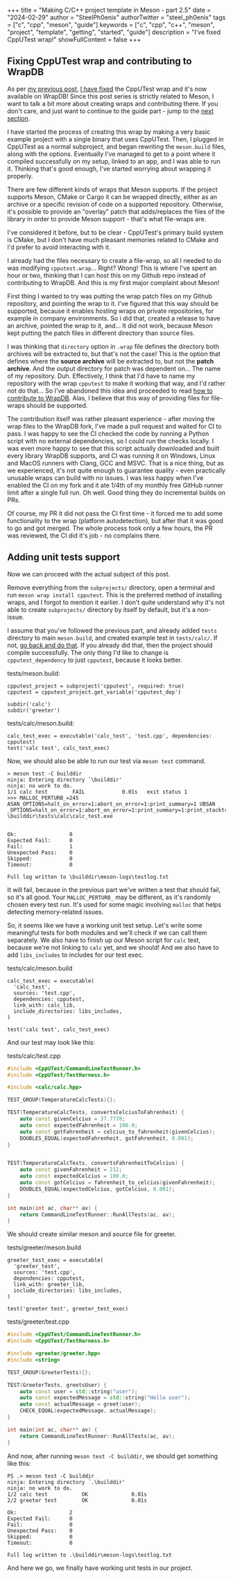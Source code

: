 +++
title = "Making C/C++ project template in Meson - part 2.5"
date = "2024-02-29"
author = "SteelPh0enix"
authorTwitter = "steel_ph0enix"
tags = ["c", "cpp", "meson", "guide"]
keywords = ["c", "cpp", "c++", "meson", "project", "template", "getting", "started", "guide"]
description = "I've fixed CppUTest wrap!"
showFullContent = false
+++


## Fixing CppUTest wrap and contributing to WrapDB

As per [my previous post](/posts/making-c-cpp-project-template-in-meson-part-2/), [I have fixed](https://github.com/mesonbuild/wrapdb/pull/1398) the CppUTest wrap and it's now available on WrapDB!
Since this post series is strictly related to Meson, I want to talk a bit more about creating wraps and contributing there.
If you don't care, and just want to continue to the guide part - jump to the [next section](#adding-unit-tests-support).

I have started the process of creating this wrap by making a very basic example project with a single binary that uses CppUTest.
Then, I plugged in CppUTest as a normal subproject, and began rewriting the `meson.build` files, along with the options.
Eventually I've managed to get to a point where it compiled successfully on my setup, linked to an app, and I was able to run it.
Thinking that's good enough, I've started worrying about wrapping it properly.

There are few different kinds of wraps that Meson supports.
If the project supports Meson, CMake or Cargo it can be wrapped directly, either as an archive or a specific revision of code on a supported repository.
Otherwise, it's possible to provide an "overlay" patch that adds/replaces the files of the library in order to provide Meson support - that's what file-wraps are.

I've considered it before, but to be clear - CppUTest's primary build system is CMake, but I don't have much pleasant memories related to CMake and I'd prefer to avoid interacting with it.

I already had the files necessary to create a file-wrap, so all I needed to do was modifying `cpputest.wrap`... Right?
Wrong!
This is where I've spent an hour or two, thinking that I can host this on my Github repo instead of contributing to WrapDB.
And this is my first major complaint about Meson!

First thing I wanted to try was putting the wrap patch files on my Github repository, and pointing the wrap to it.
I've figured that this way should be supported, because it enables hosting wraps on private repositories, for example in company environments.
So i did that, created a release to have an archive, pointed the wrap to it, and... It did not work, because Meson kept putting the patch files in different directory than source files.

I was thinking that `directory` option in `.wrap` file defines the directory both archives will be extracted to, but that's not the case!
This is the option that defines where the **source archive** will be extracted to, but not the **patch archive**.
And the output directory for patch was dependent on... The name of my repository. Duh.
Effectively, I think that I'd have to name my repository with the wrap `cpputest` to make it working that way, and I'd rather not do that...
So I've abandoned this idea and proceeded to read [how to contribute to WrapDB](https://mesonbuild.com/Adding-new-projects-to-wrapdb.html).
Alas, I believe that this way of providing files for file-wraps should be supported.

The contribution itself was rather pleasant experience - after moving the wrap files to the WrapDB fork, I've made a pull request and waited for CI to pass.
I was happy to see the CI checked the code by running a Python script with no external dependencies, so I could run the checks locally.
I was even more happy to see that this script actually downloaded and built every library WrapDB supports, and CI was running it on Windows, Linux and MacOS runners with Clang, GCC and MSVC.
That is a nice thing, but as we experienced, it's not quite enough to guarantee quality - even practically unusable wraps can build with no issues.
I was less happy when I've enabled the CI on my fork and it ate 1/4th of my monthly free GitHub runner limit after a single full run.
Oh well.
Good thing they do incremental builds on PRs.

Of course, my PR it did not pass the CI first time - it forced me to add some functionality to the wrap (platform autodetection), but after that it was good to go and got merged.
The whole process took only a few hours, the PR was reviewed, the CI did it's job - no complains there.

## Adding unit tests support

Now we can proceed with the actual subject of this post.

Remove everything from the `subprojects/` directory, open a terminal and run `meson wrap install cpputest`.
This is the preferred method of installing wraps, and I forgot to mention it earlier.
I don't quite understand why it's not able to create `subprojects/` directory by itself by default, but it's a non-issue.

I assume that you've followed the previous part, and already added `tests` directory to main `meson.build`, and created example test in `tests/calc/`.
If not, [go back and do that](/posts/making-c-cpp-project-template-in-meson-part-2/#managing-external-dependencies-with-meson).
If you already did that, then the project should compile successfully.
The only thing I'd like to change is `cpputest_dependency` to just `cpputest`, because it looks better.

tests/meson.build:

```meson
cpputest_project = subproject('cpputest', required: true)
cpputest = cpputest_project.get_variable('cpputest_dep')

subdir('calc')
subdir('greeter')
```

tests/calc/meson.build:

```meson
calc_test_exec = executable('calc_test', 'test.cpp', dependencies: cpputest)
test('calc test', calc_test_exec)
```

Now, we should also be able to run our test via `meson test` command.

```
> meson test -C builddir
ninja: Entering directory `\builddir'  
ninja: no work to do.
1/1 calc test        FAIL            0.01s   exit status 1
>>> MALLOC_PERTURB_=245 ASAN_OPTIONS=halt_on_error=1:abort_on_error=1:print_summary=1 UBSAN
_OPTIONS=halt_on_error=1:abort_on_error=1:print_summary=1:print_stacktrace=1 \builddir\tests\calc\calc_test.exe


Ok:                 0
Expected Fail:      0
Fail:               1
Unexpected Pass:    0
Skipped:            0
Timeout:            0

Full log written to \builddir\meson-logs\testlog.txt
```

It will fail, because in the previous part we've written a test that should fail, so it's all good.
Your `MALLOC_PERTURB_` may be different, as it's randomly chosen every test run.
It's used for some magic involving `malloc` that helps detecting memory-related issues.

So, it seems like we have a working unit test setup.
Let's write some meaningful tests for both modules and we'll check if we can call them separately.
We also have to finish up our Meson script for `calc` test, because we're not linking to `calc` yet, and we should!
And we also have to add `libs_includes` to includes for our test exec.

tests/calc/meson.build

```meson
calc_test_exec = executable(
  'calc_test',
  sources: 'test.cpp',
  dependencies: cpputest,
  link_with: calc_lib,
  include_directories: libs_includes,
)

test('calc test', calc_test_exec)
```

And our test may look like this:

tests/calc/test.cpp

```cpp
#include <CppUTest/CommandLineTestRunner.h>
#include <CppUTest/TestHarness.h>

#include <calc/calc.hpp>

TEST_GROUP(TemperatureCalcTests){};

TEST(TemperatureCalcTests, convertsCelciusToFahrenheit) {
    auto const givenCelcius = 37.7778;
    auto const expectedFahrenheit = 100.0;
    auto const gotFahrenheit = celcius_to_fahrenheit(givenCelcius);
    DOUBLES_EQUAL(expectedFahrenheit, gotFahrenheit, 0.001);
}


TEST(TemperatureCalcTests, convertsFahrenheitToCelcius) {
    auto const givenFahrenheit = 212;
    auto const expectedCelcius = 100.0;
    auto const gotCelcius = fahrenheit_to_celcius(givenFahrenheit);
    DOUBLES_EQUAL(expectedCelcius, gotCelcius, 0.001);
}

int main(int ac, char** av) {
    return CommandLineTestRunner::RunAllTests(ac, av);
}
```

We should create similar meson and source file for greeter.

tests/greeter/meson.build

```meson
greeter_test_exec = executable(
  'greeter_test',
  sources: 'test.cpp',
  dependencies: cpputest,
  link_with: greeter_lib,
  include_directories: libs_includes,
)

test('greeter test', greeter_test_exec)
```

tests/greeter/test.cpp

```cpp
#include <CppUTest/CommandLineTestRunner.h>
#include <CppUTest/TestHarness.h>

#include <greeter/greeter.hpp>
#include <string>

TEST_GROUP(GreeterTests){};

TEST(GreeterTests, greetsUser) {
    auto const user = std::string("user");
    auto const expectedMessage = std::string("Hello user");
    auto const actualMessage = greet(user);
    CHECK_EQUAL(expectedMessage, actualMessage);
}

int main(int ac, char** av) {
    return CommandLineTestRunner::RunAllTests(ac, av);
}
```

And now, after running `meson test -C builddir`, we should get something like this:

```
PS .> meson test -C builddir
ninja: Entering directory `.\builddir'
ninja: no work to do.
1/2 calc test           OK              0.01s
2/2 greeter test        OK              0.01s

Ok:                 2   
Expected Fail:      0
Fail:               0
Unexpected Pass:    0
Skipped:            0
Timeout:            0

Full log written to .\builddir\meson-logs\testlog.txt
```

And here we go, we finally have working unit tests in our project.
